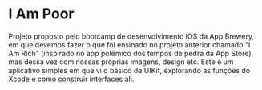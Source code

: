 # I Am Poor

Projeto proposto pelo bootcamp de desenvolvimento iOS da App Brewery, em que devemos fazer o que foi ensinado no projeto anterior chamado "I Am Rich" (inspirado no app polêmico dos tempos de pedra da App Store), mas dessa vez com nossas próprias imagens, design etc. Este é um aplicativo simples em que vi o básico de UIKit, explorando as funções do Xcode e como construir interfaces ali.
